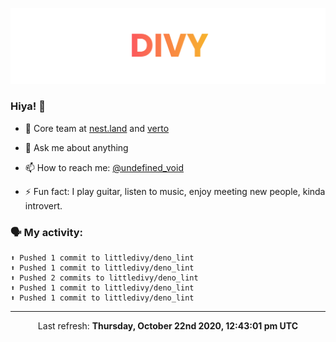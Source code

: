 
![](https://github.com/divy-work/divy-work/raw/master/assets/divy.png)

### Hiya! 👋

- 🔭 Core team at [nest.land](https://github.com/nestdotland/nest.land) and [verto](https://github.com/useverto/verto)

- 💬 Ask me about anything

- 📫 How to reach me: [@undefined_void](https://instagram.com/divy.exe)

- ⚡ Fun fact: I play guitar, listen to music, enjoy meeting new people, kinda introvert.

### 🗣 My activity:

```
⬆️ Pushed 1 commit to littledivy/deno_lint
⬆️ Pushed 1 commit to littledivy/deno_lint
⬆️ Pushed 2 commits to littledivy/deno_lint
⬆️ Pushed 1 commit to littledivy/deno_lint
⬆️ Pushed 1 commit to littledivy/deno_lint
```

------------
<p align="center">Last refresh: <b>Thursday, October 22nd 2020, 12:43:01 pm UTC</b></p>
